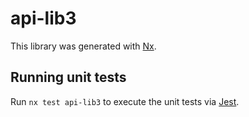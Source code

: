 # api-lib3

This library was generated with [Nx](https://nx.dev).

## Running unit tests

Run `nx test api-lib3` to execute the unit tests via [Jest](https://jestjs.io).
